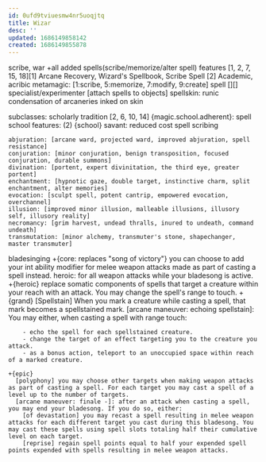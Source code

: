 ```yaml
---
id: 0ufd9tviuesmw4nr5uoqjtq
title: Wizar
desc: ''
updated: 1686149858142
created: 1686149855878
---
```


scribe, war
  \+all added spells(scribe/memorize/alter spell)
features [1, 2, 7, 15, 18][1] Arcane Recovery, Wizard's Spellbook, Scribe Spell
  [2] Academic, acribic metamagic: [1:scribe, 5:memorize, 7:modify, 9:create] spell
  [][] specialist/experimenter [attach spells to objects]
  spellskin: runic condensation of arcaneries inked on skin

subclasses: scholarly tradition [2, 6, 10, 14]
  {magic.school.adherent}: spell school features:
    (2) {school} savant: reduced cost spell scribing

```
abjuration: [arcane ward, projected ward, improved abjuration, spell resistance]
conjuration: [minor conjuration, benign transposition, focused conjuration, durable summons]
divination: [portent, expert divinitation, the third eye, greater portent]
enchantment: [hypnotic gaze, double target, instinctive charm, split enchantment, alter memories]
evocation: [sculpt spell, potent cantrip, empowered evocation, overchannel]
illusion: [improved minor illusion, malleable illusions, illusory self, illusory reality]
necromancy: [grim harvest, undead thralls, inured to undeath, command undeath]
transmutation: [minor alchemy, transmuter's stone, shapechanger, master transmuter]
```

  bladesinging
    \+{core: replaces "song of victory"} you can choose to add your int ability modifier for melee weapon attacks made as part of casting a spell instead.
      heroic: for all weapon attacks while your bladesong is active.
    \+{heroic} replace somatic components of spells that target a creature within your reach with an attack. You may change the spell's range to touch.
    \+{grand}
      [Spellstain] When you mark a creature while casting a spell, that mark becomes a spellstained mark.
      [arcane maneuver: echoing spellstain]&#x3A;
        You may either, when casting a spell with range touch:

```
    - echo the spell for each spellstained creature.
    - change the target of an effect targeting you to the creature you attack.
    - as a bonus action, teleport to an unoccupied space within reach of a marked creature.

+{epic}
  [polyphony] you may choose other targets when making weapon attacks as part of casting a spell. For each target you may cast a spell of a level up to the number of targets.
  [arcane maneuver: finale -]: after an attack when casting a spell, you may end your bladesong. If you do so, either:
    [of devastation] you may recast a spell resulting in melee weapon attacks for each different target you cast during this bladesong. You may cast these spells using spell slots totaling half their cumulative level on each target.
    [reprise] regain spell points equal to half your expended spell points expended with spells resulting in melee weapon attacks.
```
